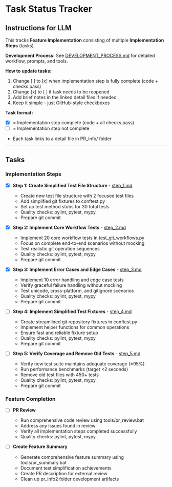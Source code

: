 # Task Status Tracker

## Instructions for LLM

This tracks **Feature Implementation** consisting of multiple **Implementation Steps** (tasks).

**Development Process:** See [DEVELOPMENT_PROCESS.md](./DEVELOPMENT_PROCESS.md) for detailed workflow, prompts, and tools.

**How to update tasks:**
1. Change [ ] to [x] when implementation step is fully complete (code + checks pass)
2. Change [x] to [ ] if task needs to be reopened
3. Add brief notes in the linked detail files if needed
4. Keep it simple - just GitHub-style checkboxes

**Task format:**
- [x] = Implementation step complete (code + all checks pass)
- [ ] = Implementation step not complete
- Each task links to a detail file in PR_Info/ folder

---

## Tasks

### Implementation Steps

- [x] **Step 1: Create Simplified Test File Structure** - [step_1.md](steps/step_1.md)
  - Create new test file structure with 2 focused test files
  - Add simplified git fixtures to conftest.py
  - Set up test method stubs for 30 total tests
  - Quality checks: pylint, pytest, mypy
  - Prepare git commit

- [x] **Step 2: Implement Core Workflow Tests** - [step_2.md](steps/step_2.md)
  - Implement 20 core workflow tests in test_git_workflows.py
  - Focus on complete end-to-end scenarios without mocking
  - Test realistic git operation sequences
  - Quality checks: pylint, pytest, mypy
  - Prepare git commit

- [x] **Step 3: Implement Error Cases and Edge Cases** - [step_3.md](steps/step_3.md)
  - Implement 10 error handling and edge case tests
  - Verify graceful failure handling without mocking
  - Test unicode, cross-platform, and gitignore scenarios
  - Quality checks: pylint, pytest, mypy
  - Prepare git commit

- [ ] **Step 4: Implement Simplified Test Fixtures** - [step_4.md](steps/step_4.md)
  - Create streamlined git repository fixtures in conftest.py
  - Implement helper functions for common operations
  - Ensure fast and reliable fixture setup
  - Quality checks: pylint, pytest, mypy
  - Prepare git commit

- [ ] **Step 5: Verify Coverage and Remove Old Tests** - [step_5.md](steps/step_5.md)
  - Verify new test suite maintains adequate coverage (≥95%)
  - Run performance benchmarks (target <2 seconds)
  - Remove old test files with 450+ tests
  - Quality checks: pylint, pytest, mypy
  - Prepare git commit

### Feature Completion

- [ ] **PR Review**
  - Run comprehensive code review using tools/pr_review.bat
  - Address any issues found in review
  - Verify all implementation steps completed successfully
  - Quality checks: pylint, pytest, mypy

- [ ] **Create Feature Summary**
  - Generate comprehensive feature summary using tools/pr_summary.bat
  - Document test simplification achievements
  - Create PR description for external review
  - Clean up pr_info2 folder development artifacts
